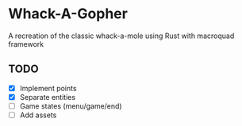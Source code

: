 # Whack-A-Gopher
A recreation of the classic whack-a-mole using Rust with macroquad framework   
## TODO
- [X] Implement points
- [X] Separate entities
- [ ] Game states (menu/game/end)
- [ ] Add assets